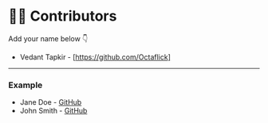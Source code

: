# 👩‍💻 Contributors

Add your name below 👇

- Vedant Tapkir - [https://github.com/Octaflick]

---

### Example
- Jane Doe - [GitHub](https://githmub.com/janedoe)
- John Smith - [GitHub](https://github.com/johnsmith)
